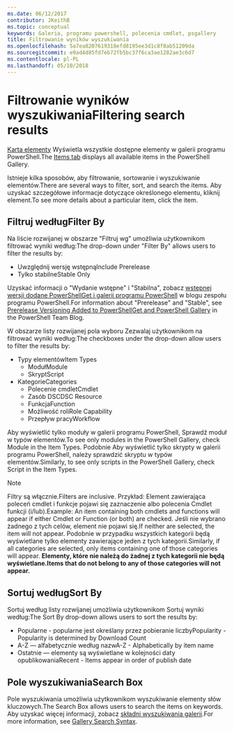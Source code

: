 ```yaml
---
ms.date: 06/12/2017
contributor: JKeithB
ms.topic: conceptual
keywords: Galeria, programu powershell, polecenia cmdlet, psgallery
title: Filtrowanie wyników wyszukiwania
ms.openlocfilehash: 5a7ea8207619318efd8195ee3d1c8f8ab51209da
ms.sourcegitcommit: e9ad4d85fd7eb72fb5bc37f6ca3ae1282ae3c6d7
ms.contentlocale: pl-PL
ms.lasthandoff: 05/10/2018
---
```

# <a name="filtering-search-results"></a><span data-ttu-id="d459e-103">Filtrowanie wyników wyszukiwania</span><span class="sxs-lookup"><span data-stu-id="d459e-103">Filtering search results</span></span>

<span data-ttu-id="d459e-104">[Karta elementy](https://www.powershellgallery.com/items) Wyświetla wszystkie dostępne elementy w galerii programu PowerShell.</span><span class="sxs-lookup"><span data-stu-id="d459e-104">The [Items tab](https://www.powershellgallery.com/items) displays all available items in the PowerShell Gallery.</span></span>

<span data-ttu-id="d459e-105">Istnieje kilka sposobów, aby filtrowanie, sortowanie i wyszukiwanie elementów.</span><span class="sxs-lookup"><span data-stu-id="d459e-105">There are several ways to filter, sort, and search the items.</span></span>
<span data-ttu-id="d459e-106">Aby uzyskać szczegółowe informacje dotyczące określonego elementu, kliknij element.</span><span class="sxs-lookup"><span data-stu-id="d459e-106">To see more details about a particular item, click the item.</span></span>

## <a name="filter-by"></a><span data-ttu-id="d459e-107">Filtruj według</span><span class="sxs-lookup"><span data-stu-id="d459e-107">Filter By</span></span>

<span data-ttu-id="d459e-108">Na liście rozwijanej w obszarze "Filtruj wg" umożliwia użytkownikom filtrować wyniki według:</span><span class="sxs-lookup"><span data-stu-id="d459e-108">The drop-down under "Filter By" allows users to filter the results by:</span></span>
- <span data-ttu-id="d459e-109">Uwzględnij wersję wstępną</span><span class="sxs-lookup"><span data-stu-id="d459e-109">Include Prerelease</span></span>
- <span data-ttu-id="d459e-110">Tylko stabilne</span><span class="sxs-lookup"><span data-stu-id="d459e-110">Stable Only</span></span>

<span data-ttu-id="d459e-111">Uzyskać informacji o "Wydanie wstępne" i "Stabilna", zobacz [wstępnej wersji dodane PowerShellGet i galerii programu PowerShell](https://blogs.msdn.microsoft.com/powershell/2017/12/05/prerelease-versioning-added-to-powershellget-and-powershell-gallery/) w blogu zespołu programu PowerShell.</span><span class="sxs-lookup"><span data-stu-id="d459e-111">For information about "Prerelease" and "Stable", see [Prerelease Versioning Added to PowerShellGet and PowerShell Gallery](https://blogs.msdn.microsoft.com/powershell/2017/12/05/prerelease-versioning-added-to-powershellget-and-powershell-gallery/) in the PowerShell Team Blog.</span></span>

<span data-ttu-id="d459e-112">W obszarze listy rozwijanej pola wyboru Zezwalaj użytkownikom na filtrować wyniki według:</span><span class="sxs-lookup"><span data-stu-id="d459e-112">The checkboxes under the drop-down allow users to filter the results by:</span></span>
- <span data-ttu-id="d459e-113">Typy elementów</span><span class="sxs-lookup"><span data-stu-id="d459e-113">Item Types</span></span>
  - <span data-ttu-id="d459e-114">Moduł</span><span class="sxs-lookup"><span data-stu-id="d459e-114">Module</span></span>
  - <span data-ttu-id="d459e-115">Skrypt</span><span class="sxs-lookup"><span data-stu-id="d459e-115">Script</span></span>
- <span data-ttu-id="d459e-116">Kategorie</span><span class="sxs-lookup"><span data-stu-id="d459e-116">Categories</span></span>
  - <span data-ttu-id="d459e-117">Polecenie cmdlet</span><span class="sxs-lookup"><span data-stu-id="d459e-117">Cmdlet</span></span>
  - <span data-ttu-id="d459e-118">Zasób DSC</span><span class="sxs-lookup"><span data-stu-id="d459e-118">DSC Resource</span></span>
  - <span data-ttu-id="d459e-119">Funkcja</span><span class="sxs-lookup"><span data-stu-id="d459e-119">Function</span></span>
  - <span data-ttu-id="d459e-120">Możliwość roli</span><span class="sxs-lookup"><span data-stu-id="d459e-120">Role Capability</span></span>
  - <span data-ttu-id="d459e-121">Przepływ pracy</span><span class="sxs-lookup"><span data-stu-id="d459e-121">Workflow</span></span>

<span data-ttu-id="d459e-122">Aby wyświetlić tylko moduły w galerii programu PowerShell, Sprawdź moduł w typów elementów.</span><span class="sxs-lookup"><span data-stu-id="d459e-122">To see only modules in the PowerShell Gallery, check Module in the Item Types.</span></span>
<span data-ttu-id="d459e-123">Podobnie Aby wyświetlić tylko skrypty w galerii programu PowerShell, należy sprawdzić skryptu w typów elementów.</span><span class="sxs-lookup"><span data-stu-id="d459e-123">Similarly, to see only scripts in the PowerShell Gallery, check Script in the Item Types.</span></span>

> [!NOTE]
> <span data-ttu-id="d459e-124">Filtry są włącznie.</span><span class="sxs-lookup"><span data-stu-id="d459e-124">Filters are inclusive.</span></span>
> <span data-ttu-id="d459e-125">Przykład: Element zawierająca poleceń cmdlet i funkcje pojawi się zaznaczenie albo polecenia Cmdlet funkcji (i/lub).</span><span class="sxs-lookup"><span data-stu-id="d459e-125">Example: An item containing both cmdlets and functions will appear if either Cmdlet or Function (or both) are checked.</span></span>
> <span data-ttu-id="d459e-126">Jeśli nie wybrano żadnego z tych celów, element nie pojawi się.</span><span class="sxs-lookup"><span data-stu-id="d459e-126">If neither are selected, the item will not appear.</span></span>
> <span data-ttu-id="d459e-127">Podobnie w przypadku wszystkich kategorii będą wyświetlane tylko elementy zawierające jeden z tych kategorii.</span><span class="sxs-lookup"><span data-stu-id="d459e-127">Similarly, if all categories are selected, only items containing one of those categories will appear.</span></span>
> <span data-ttu-id="d459e-128">**Elementy, które nie należą do żadnej z tych kategorii nie będą wyświetlane.**</span><span class="sxs-lookup"><span data-stu-id="d459e-128">**Items that do not belong to any of those categories will not appear.**</span></span>

## <a name="sort-by"></a><span data-ttu-id="d459e-129">Sortuj według</span><span class="sxs-lookup"><span data-stu-id="d459e-129">Sort By</span></span>

<span data-ttu-id="d459e-130">Sortuj według listy rozwijanej umożliwia użytkownikom Sortuj wyniki według:</span><span class="sxs-lookup"><span data-stu-id="d459e-130">The Sort By drop-down allows users to sort the results by:</span></span>
- <span data-ttu-id="d459e-131">Popularne - popularne jest określany przez pobieranie liczby</span><span class="sxs-lookup"><span data-stu-id="d459e-131">Popularity - Popularity is determined by Download Count</span></span>
- <span data-ttu-id="d459e-132">A-Z — alfabetycznie według nazw</span><span class="sxs-lookup"><span data-stu-id="d459e-132">A-Z - Alphabetically by item name</span></span>
- <span data-ttu-id="d459e-133">Ostatnie — elementy są wyświetlane w kolejności daty opublikowania</span><span class="sxs-lookup"><span data-stu-id="d459e-133">Recent - Items appear in order of publish date</span></span>

## <a name="search-box"></a><span data-ttu-id="d459e-134">Pole wyszukiwania</span><span class="sxs-lookup"><span data-stu-id="d459e-134">Search Box</span></span>

<span data-ttu-id="d459e-135">Pole wyszukiwania umożliwia użytkownikom wyszukiwanie elementy słów kluczowych.</span><span class="sxs-lookup"><span data-stu-id="d459e-135">The Search Box allows users to search the items on keywords.</span></span>
<span data-ttu-id="d459e-136">Aby uzyskać więcej informacji, zobacz [składni wyszukiwania galerii](search-syntax.md).</span><span class="sxs-lookup"><span data-stu-id="d459e-136">For more information, see [Gallery Search Syntax](search-syntax.md).</span></span>